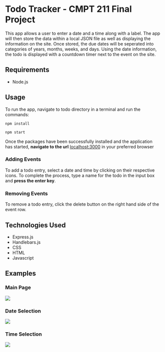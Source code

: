 # Todo Tracker - CMPT 211 Final Project

This app allows a user to enter a date and a time along with a label. The app will then store the data within a local JSON file as well as displaying the information on the site. Once stored, the due dates will be seperated into categories of years, months, weeks, and days. Using the date information, the todo is displayed with a countdown timer next to the event on the site.

## Requirements
* Node.js

## Usage

To run the app, navigate to todo directory in a terminal and run the commands:

`npm install`

`npm start`

Once the packages have been successfully installed and the application has started, **navigate to the url** [localhost:3000](http://localhost:3000) in your preferred browser

### Adding Events
To add a todo entry, select a date and time by clicking on their respective icons. To complete the process, type a name for the todo in the input box and **press the enter key**.

### Removing Events
To remove a todo entry, click the delete button on the right hand side of the event row.


## Technologies Used
* Express.js
* Handlebars.js
* CSS
* HTML
* Javascript

## Examples
### Main Page
![](https://i.imgur.com/cU1RRQr.png)
###  Date Selection
![](https://i.imgur.com/lqxjfBa.png)
### Time Selection
![](https://i.imgur.com/xJMKC8v.png)